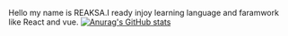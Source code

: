 Hello my name is REAKSA.I ready injoy learning language and faramwork like React and vue.
[![Anurag's GitHub stats](https://github-readme-stats.vercel.app/api?username=reaksacode21)](https://github.com/anuraghazra/github-readme-stats)
